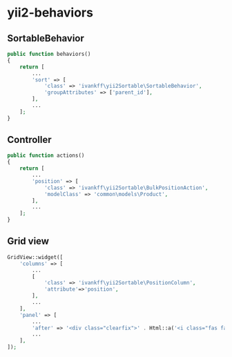 # yii2-behaviors

SortableBehavior
------------------------------
```php
public function behaviors()
{
	return [
		...
		'sort' => [
			'class' => 'ivankff\yii2Sortable\SortableBehavior',
			'groupAttributes' => ['parent_id'],
		],
		...
	];
}
```

Controller
------------------------------
```php
public function actions()
{
	return [
		...
		'position' => [
			'class' => 'ivankff\yii2Sortable\BulkPositionAction',
			'modelClass' => 'common\models\Product',
		],
		...
	];
}
```

Grid view
------------------------------
```php
GridView::widget([
	'columns' => [
		...
		[
			'class' => 'ivankff\yii2Sortable\PositionColumn',
			'attribute'=>'position',
		],
		...
	],
    'panel' => [
		...
        'after' => '<div class="clearfix">' . Html::a('<i class="fas fa-sort-numeric-down"></i> Пересортировать', \yii\helpers\Url::to(['position']), ['data-pjax' => '1', 'data-pjax-container' => 'crud-datatable-pjax', 'class' => 'btn btn-primary float-right kv-position-set']) . '</div>',
		...
    ],
]);
```


